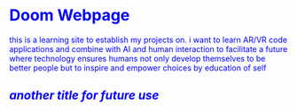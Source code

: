 <span style="color:blue">

 # Doom Webpage #
this is a learning site to establish my projects on. i want to learn AR/VR code applications and combine with AI and human interaction to facilitate a future where technology ensures humans not only develop themselves to be better people but to inspire and empower choices by education of self 
## *another title for future use* ##
